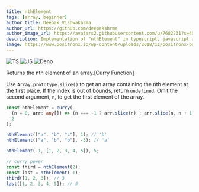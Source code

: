 ```yaml
---
title: nthElement
tags: [array, beginner]
author_title: Deepak Vishwakarma
author_url: https://github.com/deepakshrma
author_image_url: https://avatars2.githubusercontent.com/u/7682731?s=400
description: Implementation of "nthElement" in typescript, javascript and deno.
image: https://www.positronx.io/wp-content/uploads/2018/11/positronx-banner-1152-1.jpg
---
```


![TS](https://img.shields.io/badge/supports-typescript-blue.svg?style=flat-square)
![JS](https://img.shields.io/badge/supports-javascript-yellow.svg?style=flat-square)
![Deno](https://img.shields.io/badge/supports-deno-green.svg?style=flat-square)

Returns the nth element of an array.[Curry Function]

Use `Array.prototype.slice()` to get an array containing the nth element at the first place.
If the index is out of bounds, return `undefined`.
Omit the second argument, `n`, to get the first element of the array.

```ts title="typescript"
const nthElement = curry(
  (n = 0, arr: any[]) => (n === -1 ? arr.slice(n) : arr.slice(n, n + 1))[0],
  2
);
```

```ts title="typescript"
nthElement(["a", "b", "c"], 1); // 'b'
nthElement(["a", "b", "b"], -3); // 'a'

nthElement(-1, [1, 2, 3, 4, 5]), 5;

// curry power
const third = nthElement(2);
const last = nthElement(-1);
third([1, 2, 3]); // 3
last([1, 2, 3, 4, 5]); // 5
```
